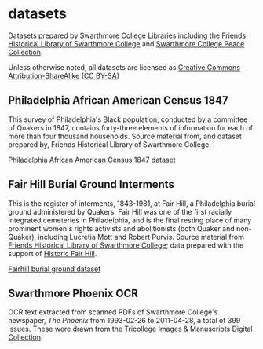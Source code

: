 # datasets
Datasets prepared by [Swarthmore College Libraries](http://www.swarthmore.edu/libraries) including the [Friends Historical Library of Swarthmore College](http://www.swarthmore.edu/friends-historical-library) and [Swarthmore College Peace Collection](http://www.swarthmore.edu/library/peace/).

Unless otherwise noted, all datasets are licensed as [Creative Commons Attribution-ShareAlike (CC BY-SA)](https://creativecommons.org/licenses/by-sa/4.0/)

## Philadelphia African American Census 1847
This survey of Philadelphia's Black population, conducted by a committee of Quakers in 1847, contains forty-three elements of information for each of more than four thousand households. Source material from, and dataset prepared by, Friends Historical Library of Swarthmore College.

[Philadelphia African American Census 1847 dataset](1847census)

## Fair Hill Burial Ground Interments
This is the register of interments, 1843-1981, at Fair Hill, a Philadelphia burial ground administered by Quakers. Fair Hill was one of the first racially integrated cemeteries in Philadelphia, and is the final resting place of many prominent women's rights activists and abolitionists (both Quaker and non-Quaker), including Lucretia Mott and Robert Purvis. Source material from [Friends Historical Library of Swarthmore College](http://www.swarthmore.edu/friends-historical-library); data prepared with the support of [Historic Fair Hill](http://historicfairhill.com/).

[Fairhill burial ground dataset](fairhill)

## Swarthmore Phoenix OCR

OCR text extracted from scanned PDFs of Swarthmore College's newspaper, *The Phoenix* from 1993-02-26 to 2011-04-28, a total of 399 issues. These were drawn from the [Tricollege Images & Manuscripts Digital Collection](http://triptych.brynmawr.edu/cdm/landingpage/collection/SC_Phoenix).
